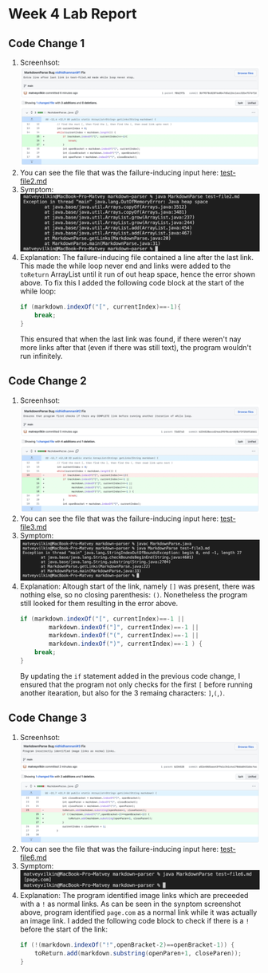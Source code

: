 # Week 4 Lab Report

## Code Change 1
1. Screenhsot: ![Screenshot 1](bug_fix1.png)
2. You can see the file that was the failure-inducing input here: [test-file2.md](https://github.com/matveyvilkin/markdown-parser/blob/3bf95f8c828f6e0b47d5a126c1ecc32bef576f2d/test-file2.md)
3. Symptom: ![Screenshot Symptom 1](symptom1.png)
4. Explanation: The failure-inducing file contained a line after the last link. This made the while loop never end and links were added to the `toReturn` ArrayList until it run of out heap space, hence the error shown above. To fix this I added the following code block at the start of the while loop:
    ```java
    if (markdown.indexOf("[", currentIndex)==-1){
        break;
    }
    ```
    This ensured that when the last link was found, if there weren't nay more links after that (even if there was still text), the program wouldn't run infinitely.

## Code Change 2
1. Screenhsot: ![Screenshot 2](bug_fix2.png)
2. You can see the file that was the failure-inducing input here: [test-file3.md](https://github.com/matveyvilkin/markdown-parser/blob/72d37a323693eee7350765d1d1bd369c2c382428/test-file3.md)
3. Symptom: ![Screenshot Symptom 2](symptom2.png)
4. Explanation: Altough start of the link, namely `[]` was present, there was nothing else, so no closing parenthesis: `()`. Nonetheless the program still looked for them resulting in the error above.
    ``` java
    if (markdown.indexOf("[", currentIndex)==-1 || 
            markdown.indexOf("]", currentIndex)==-1 || 
            markdown.indexOf("(", currentIndex)==-1 || 
            markdown.indexOf(")", currentIndex)==-1 ) {
        break;
    }
    ```
    By updating the `if` statement added in the previous code change, I ensured that the program not only checks for the first `[` before running another itearation, but also for the 3 remaing characters: `]`,`(`,`)`.

## Code Change 3
1. Screenhsot: ![Screenshot 3](bug_fix3.png)
2. You can see the file that was the failure-inducing input here: [test-file6.md](https://github.com/matveyvilkin/markdown-parser/blob/b234528eccd24ee295f8ceb48d8cf3f256916bb1/test-file6.md)
3. Symptom: ![Screenshot Symptom 3](symptom3.png)
4. Explanation: The program identified image links which are preceeded with a `!` as normal links. As can be seen in the synptom screenshot above, program identified `page.com` as a normal link while it was actually an image link. I added the following code block to check if there is a `!` before the start of the link:
    ```java
    if (!(markdown.indexOf("!",openBracket-2)==openBracket-1)) {
        toReturn.add(markdown.substring(openParen+1, closeParen));
    }
    ```